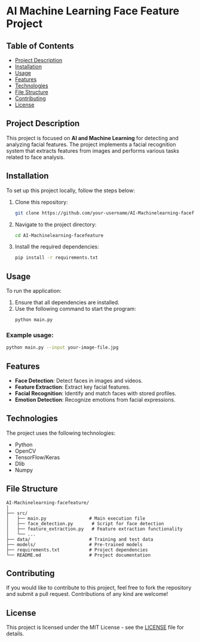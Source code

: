 # AI Machine Learning Face Feature Project

## Table of Contents
- [Project Description](#project-description)
- [Installation](#installation)
- [Usage](#usage)
- [Features](#features)
- [Technologies](#technologies)
- [File Structure](#file-structure)
- [Contributing](#contributing)
- [License](#license)

## Project Description
This project is focused on **AI and Machine Learning** for detecting and analyzing facial features. The project implements a facial recognition system that extracts features from images and performs various tasks related to face analysis.

## Installation
To set up this project locally, follow the steps below:

1. Clone this repository:
    ```bash
    git clone https://github.com/your-username/AI-Machinelearning-facefeature.git
    ```
2. Navigate to the project directory:
    ```bash
    cd AI-Machinelearning-facefeature
    ```
3. Install the required dependencies:
    ```bash
    pip install -r requirements.txt
    ```

## Usage
To run the application:

1. Ensure that all dependencies are installed.
2. Use the following command to start the program:
    ```bash
    python main.py
    ```

### Example usage:
```bash
python main.py --input your-image-file.jpg
```

## Features
- **Face Detection**: Detect faces in images and videos.
- **Feature Extraction**: Extract key facial features.
- **Facial Recognition**: Identify and match faces with stored profiles.
- **Emotion Detection**: Recognize emotions from facial expressions.
  
## Technologies
The project uses the following technologies:
- Python
- OpenCV
- TensorFlow/Keras
- Dlib
- Numpy

## File Structure
```
AI-Machinelearning-facefeature/
│
├── src/
│   ├── main.py                # Main execution file
│   ├── face_detection.py       # Script for face detection
│   ├── feature_extraction.py   # Feature extraction functionality
│   └── ...
├── data/                      # Training and test data
├── models/                    # Pre-trained models
├── requirements.txt           # Project dependencies
└── README.md                  # Project documentation
```

## Contributing
If you would like to contribute to this project, feel free to fork the repository and submit a pull request. Contributions of any kind are welcome!

## License
This project is licensed under the MIT License - see the [LICENSE](LICENSE) file for details.
